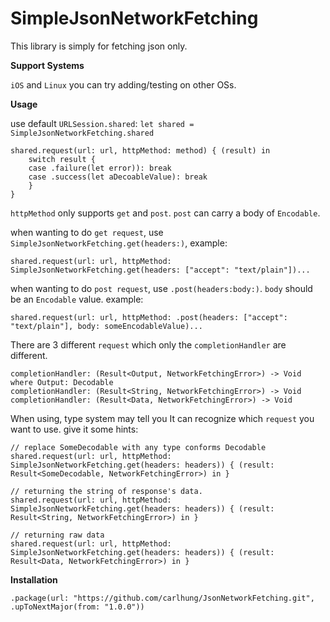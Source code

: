 
# SimpleJsonNetworkFetching

This library is simply for fetching json only.

**Support Systems**

`iOS` and `Linux`
you can try adding/testing on other OSs.

**Usage**

use default `URLSession.shared`:
`let shared = SimpleJsonNetworkFetching.shared`

    shared.request(url: url, httpMethod: method) { (result) in
        switch result {
        case .failure(let error)): break
        case .success(let aDecoableValue): break
        }
    }

`httpMethod` only supports `get` and `post`. `post` can carry a body of `Encodable`.

when wanting to do `get request`, use `SimpleJsonNetworkFetching.get(headers:)`, example:

    shared.request(url: url, httpMethod: SimpleJsonNetworkFetching.get(headers: ["accept": "text/plain"])...
    
when wanting to do `post request`, use `.post(headers:body:)`. `body` should be an `Encodable` value. example:

    shared.request(url: url, httpMethod: .post(headers: ["accept": "text/plain"], body: someEncodableValue)...
    
There are 3 different `request` which only the `completionHandler` are different.

    completionHandler: (Result<Output, NetworkFetchingError>) -> Void where Output: Decodable
    completionHandler: (Result<String, NetworkFetchingError>) -> Void
    completionHandler: (Result<Data, NetworkFetchingError>) -> Void

When using, type system may tell you It can recognize which `request` you want to use. give it some hints:

    // replace SomeDecodable with any type conforms Decodable 
    shared.request(url: url, httpMethod:  SimpleJsonNetworkFetching.get(headers: headers)) { (result: Result<SomeDecodable, NetworkFetchingError>) in }
    
    // returning the string of response's data.
    shared.request(url: url, httpMethod:  SimpleJsonNetworkFetching.get(headers: headers)) { (result: Result<String, NetworkFetchingError>) in }
    
    // returning raw data
    shared.request(url: url, httpMethod:  SimpleJsonNetworkFetching.get(headers: headers)) { (result: Result<Data, NetworkFetchingError>) in }

**Installation**

    .package(url: "https://github.com/carlhung/JsonNetworkFetching.git", .upToNextMajor(from: "1.0.0"))
